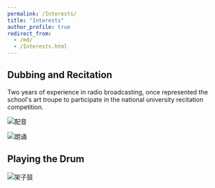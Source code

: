 ```yaml
---
permalink: /Interests/
title: "Interests"
author_profile: true
redirect_from: 
  - /md/
  - /Interests.html
---
```


## Dubbing and Recitation
Two years of experience in radio broadcasting, once represented the school's art troupe to participate in the national university recitation competition.

![配音](https://github.com/minyao-huang/minyao-huang.github.io/assets/172588600/949c7b68-b4db-4cbf-a37d-618bd8ba6471)

![朗诵](https://github.com/minyao-huang/minyao-huang.github.io/assets/172588600/477a6288-ddbd-411e-a00d-cb57ce2b997a)



## Playing the Drum

![架子鼓](https://github.com/minyao-huang/minyao-huang.github.io/assets/172588600/27f1a100-40e5-46be-8986-3f352963f919)
